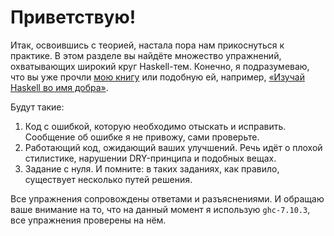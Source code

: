 # Приветствую!

Итак, освоившись с теорией, настала пора нам прикоснуться к практике. В этом разделе вы найдёте множество упражнений, охватывающих широкий круг Haskell-тем. Конечно, я подразумеваю, что вы уже прочли [мою книгу](/init.html) или подобную ей, например, [&laquo;Изучай Haskell во имя добра&raquo;](http://dmkpress.com/catalog/computer/programming/functional/978-5-97060-025-2/).

Будут такие:

1. Код с ошибкой, которую необходимо отыскать и исправить. Сообщение об ошибке я не привожу, сами проверьте.
2. Работающий код, ожидающий ваших улучшений. Речь идёт о плохой стилистике, нарушении DRY-принципа и подобных вещах.
3. Задание с нуля. И помните: в таких заданиях, как правило, существует несколько путей решения.

Все упражнения сопровождены ответами и разъяснениями. И обращаю ваше внимание на то, что на данный момент я использую `ghc-7.10.3`, все упражнения проверены на нём.
